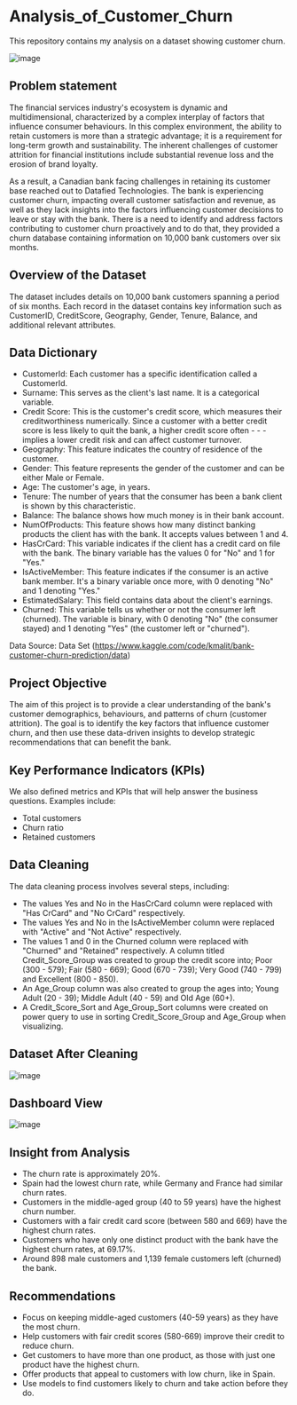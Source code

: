 # Analysis_of_Customer_Churn
This repository contains my analysis on a dataset showing customer churn.

![image](https://github.com/ProfBesty/Analysis_of_Customer_Churn/assets/147350441/d9c9b0b3-da5c-495b-b611-deb1739de635)


## Problem statement
The financial services industry's ecosystem is dynamic and multidimensional, characterized by a complex interplay of factors that influence consumer behaviours. In this complex environment, the ability to retain customers is more than a strategic advantage; it is a requirement for long-term growth and sustainability. The inherent challenges of customer attrition for financial institutions include substantial revenue loss and the erosion of brand loyalty.

As a result, a Canadian bank facing challenges in retaining its customer base reached out to Datafied Technologies. The bank is experiencing customer churn, impacting overall customer satisfaction and revenue, as well as they lack insights into the factors influencing customer decisions to leave or stay with the bank. There is a need to identify and address factors contributing to customer churn proactively and to do that, they provided a churn database containing information on 10,000 bank customers over six months. 

## Overview of the Dataset
The dataset includes details on 10,000 bank customers spanning a period of six months. Each record in the dataset contains key information such as CustomerID, CreditScore, Geography, Gender, Tenure, Balance, and additional relevant attributes.

## Data Dictionary
- CustomerId: Each customer has a specific identification called a CustomerId.
- Surname: This serves as the client's last name. It is a categorical variable.
- Credit Score: This is the customer's credit score, which measures their creditworthiness numerically. Since a customer with a better credit score is less likely to quit the bank, a higher credit score often - - - implies a lower credit risk and can affect customer turnover.
- Geography: This feature indicates the country of residence of the customer.
- Gender: This feature represents the gender of the customer and can be either Male or Female.
- Age: The customer's age, in years.
- Tenure: The number of years that the consumer has been a bank client is shown by this characteristic.
- Balance: The balance shows how much money is in their bank account.
- NumOfProducts: This feature shows how many distinct banking products the client has with the bank. It accepts values between 1 and 4.
- HasCrCard: This variable indicates if the client has a credit card on file with the bank. The binary variable has the values 0 for "No" and 1 for "Yes."
- IsActiveMember: This feature indicates if the consumer is an active bank member. It's a binary variable once more, with 0 denoting "No" and 1 denoting "Yes."
- EstimatedSalary: This field contains data about the client's earnings.
- Churned: This variable tells us whether or not the consumer left (churned). The variable is binary, with 0 denoting "No" (the consumer stayed) and 1 denoting "Yes" (the customer left or "churned").

Data Source: Data Set (https://www.kaggle.com/code/kmalit/bank-customer-churn-prediction/data)

## Project Objective
The aim of this project is to provide a clear understanding of the bank's customer demographics, behaviours, and patterns of churn (customer attrition). The goal is to identify the key factors that influence customer churn, and then use these data-driven insights to develop strategic recommendations that can benefit the bank.

## Key Performance Indicators (KPIs)
We also defined metrics and KPIs that will help answer the business questions. Examples include:

- Total customers
- Churn ratio
- Retained customers

## Data Cleaning
The data cleaning process involves several steps, including:
- The values Yes and No in the HasCrCard column were replaced with "Has CrCard" and "No CrCard" respectively.
- The values Yes and No in the IsActiveMember column were replaced with "Active" and "Not Active" respectively.
- The values 1 and 0 in the Churned column were replaced with "Churned" and "Retained" respectively. A column titled Credit_Score_Group was created to group the credit score into; Poor (300 - 579); Fair (580 - 669); Good (670 - 739); Very Good (740 - 799) and Excellent (800 - 850).
- An Age_Group column was also created to group the ages into; Young Adult (20 - 39); Middle Adult (40 - 59) and Old Age (60+).
- A Credit_Score_Sort and Age_Group_Sort columns were created on power query to use in sorting Credit_Score_Group and Age_Group when visualizing.

## Dataset After Cleaning
![image](https://github.com/ProfBesty/Analysis_of_Customer_Churn/assets/147350441/17ccf6e7-8c2f-4dae-84de-4739979b3b84)

## Dashboard View
![image](https://github.com/ProfBesty/Analysis_of_Customer_Churn/assets/147350441/c0529e48-598e-45fd-a90e-cc78e585f854)

## Insight from Analysis
- The churn rate is approximately 20%.
- Spain had the lowest churn rate, while Germany and France had similar churn rates.
- Customers in the middle-aged group (40 to 59 years) have the highest churn number.
- Customers with a fair credit card score (between 580 and 669) have the highest churn rates.
- Customers who have only one distinct product with the bank have the highest churn rates, at 69.17%.
- Around 898 male customers and 1,139 female customers left (churned) the bank.

## Recommendations

- Focus on keeping middle-aged customers (40-59 years) as they have the most churn.
- Help customers with fair credit scores (580-669) improve their credit to reduce churn.
- Get customers to have more than one product, as those with just one product have the highest churn.
- Offer products that appeal to customers with low churn, like in Spain.
- Use models to find customers likely to churn and take action before they do.









